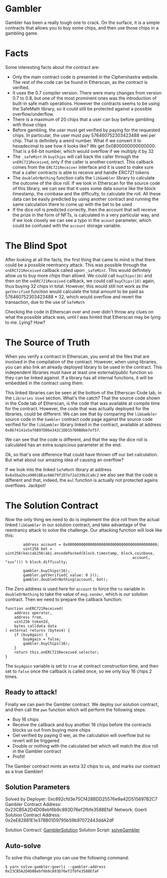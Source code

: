# Gambler

Gambler has been a really tough one to crack. On the surface, it is a simple contracts that allows you to buy some chips, and then use those chips in a gambling game.

# Facts

Some interesting facts about the contract are:

-   Only the main contract code is presented in the Ciphershastra website. The rest of the code can be found
    in Etherscan, as the contract is verified.
-   It uses the 0.7 compiler version. There were many changes from version 0.7 to 0.8, but one of the most
    prominent ones was the introduction of built-in safe math operations. However the contracts seems to be
    using the SafeMath library, so it could still be protected against a possible overflow/underflow.
-   There is a maximum of 20 chips that a user can buy before gambling with those chips
-   Before gambling, the user must get verified by paying for the requested chips. In particular, the user
    must pay 576460752303423488 wei per chip. That is definitely a weird number. What if we convert it to
    hexadecimal to see how it looks like? We get 0x0800000000000000. That is a 64-bit number, which would
    overflow if we multiply it by 32
-   The `_safeMint` in `buyChips` will call back the caller through the `onERC721Received`, only if the caller
    is another contract. This callback comes from the `ERC721Receiver` interface and it is used to make sure
    that a caller contracts is able to receive and handle ERC721 tokens
-   The `doubleOrNothing` function calls the `libGambler` library to calculate the outcome of the dice roll.
    If we look in Etherscan for the source code of this library, we can see that it uses some data source like
    the block timestamp, the coinbase and the difficulty, to calculate the roll. All these data can be easily
    predicted by using another contract and running the same calculation there to come up with the bet to be
    used
-   If the dice roll is predicted correctly, then the account that will receive the prize in the form of NFTs,
    is calculated in a very particular way, and if we look closely we can see a typo in the `acount` parameter,
    which could be confused with the `account` storage variable.

# The Blind Spot

After looking at all the facts, the first thing that came to mind is that there could be a possible reentrancy attack. This was possible through the `onERC721Received` callback called upon `_safeMint`. This would definitely allow us to buy more chips than allowd. We could call `buyChips(16)` and then on the `onERC721Received` callback, we could call `buyChips(16)` again, thus
buying 32 chips in total. However, this would still not work as the `getVerified` function would calculate the total amount to be paid as 576460752303423488 \* 32, which would overflow and revert the transaction, due to the use of `SafeMath`

Checking the code in Etherscan over and over didn't throw any clues on what the possible attack was, until I was hinted that Etherscan may be lying to me. Lying? How?

# The Source of Truth

When you verify a contract in Etherscan, you send all the files that are involved in the compilation of the contract. However, when using libraries, you can also link an already deployed library to be used in the contract. This independent libraries must have at least one external/public function so they can be linked against. If a library has all internal functions, it will be embedded in the contract using them.

This linked libraries can be seen at the bottom of the Etherscan Code tab, in the `Libraries Used` section. What's the catch? That the source code shown in the Code tab of Etherscan, is the code that
was available at compile time for the contract. However, the code that was actually deployed for the libraries, could be different. We can see that by comparing the `libGambler` source code in the `Gambler` contract code page against the source code verified for the `libGambler` library linked in the contract, available at address `0x8674141e5af6B97D0be342C1DD157D0B8bb7ef57`.

We can see that the code is different, and that the way the dice roll is calculated has an extra suspicious parameter at the end.

Ok, so that's one difference that could have thrown off our bet calculation. But what about our amazing idea of causing an overflow?

If we look into the linked `SafeMath` library at address `0x8a5ba2bca9801BEac0A679f1D7e72a339b2Ca8c2` we also see that the code is different and that, indeed, the `mul` function is actually not protected agains overflows. Jackpot!

# The Solution Contract

Now the only thing we need to do is implement the dice roll from the actual linked `libGambler` in our solution contract, and take advantage of the reentrancy attack to solve the challenge. Our attacking function will look like this:

```solidity
        address account = 0x0000000000000000000000000000000000000000;
        uint256 bet = uint256(keccak256(abi.encodePacked(block.timestamp, block.coinbase,
                                                         account, "sus"))) % block.difficulty;

        gambler.buyChips(16);
        gambler.getVerified{ value: 0 }();
        gambler.doubleOrNothing(account, bet);
```

The Zero address is used here for `account` to force the `to` variable in `doubleOrNothing` to take the value of `msg.sender`, which is our solution contract. Then we need to prepare the callback function:

```solidity
function onERC721Received(
    address operator,
    address from,
    uint256 tokenId,
    bytes calldata data
) external returns (bytes4) {
    if (buyAgain) {
        buyAgain = false;
        gambler.buyChips(16);
    }
    return this.onERC721Received.selector;
}

```

The `buyAgain` variable is set to `true` at contract construction time, and then set to `false` once the callback is called once, so we only buy 16 chips 2 times.

## Ready to attack!

Finally we can pwn the Gambler contract. We deploy our solution contract, and then call the `pwn` function which will perform the following steps:

-   Buy 16 chips
-   Receive the callback and buy another 16 chips before the contracts blocks us out from buying more chips
-   Get verified by paying 0 wei, as the calculation will overflow but no revert will be triggered
-   Double or nothing with the calculated bet which will match the dice roll in the Gambler contract
-   Profit!

The Gamber contract mints an extra 32 chips to us, and marks our contract as a true Gambler!

## Solution Parameters

Solved by Deployer: 0xc892cfd3e75Cf428BDD25576e9a42D515697B2C7
Gambler Contract Address: 0x23CB5A2D4D08ebf6b9c893D76ef2fbfe3588EfaF
Network: Goerli
Solution Contract Address: 0x2eE82881E1e378B01D9795b59b97072443ddA2dF

Solution Contract: [GamblerSolution](./contracts/solutions/GamblerSolution.sol)
Solution Script: [solveGambler](./tasks/solveGambler.ts)

## Auto-solve

To solve this challenge you can use the following command:

```
$ yarn solve-gambler:goerli --gambler-address 0x23CB5A2D4D08ebf6b9c893D76ef2fbfe3588EfaF
```
